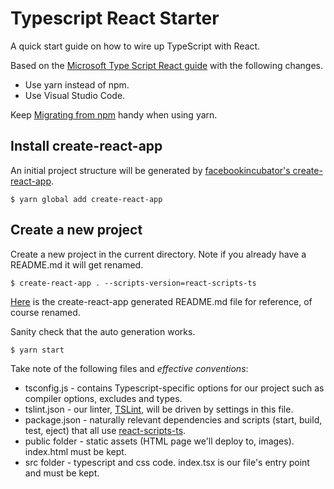 # Typescript React Starter

A quick start guide on how to wire up TypeScript with React.

Based on the [Microsoft Type Script React guide](https://github.com/Microsoft/TypeScript-React-Starter) with the following changes.

* Use yarn instead of npm.
* Use Visual Studio Code.

Keep [Migrating from npm](https://yarnpkg.com/lang/en/docs/migrating-from-npm/) handy when using yarn.

## Install create-react-app

An initial project structure will be generated by [facebookincubator's create-react-app](https://github.com/facebookincubator/create-react-app).

```
$ yarn global add create-react-app
```

## Create a new project

Create a new project in the current directory. Note if you already have a README.md it will get renamed.

```
$ create-react-app . --scripts-version=react-scripts-ts
```

[Here](create-react-app-README.md) is the create-react-app generated README.md file for reference, of course renamed.

Sanity check that the auto generation works.

```
$ yarn start
```

Take note of the following files and *effective conventions*:

* tsconfig.js - contains Typescript-specific options for our project such as compiler options, excludes and types.
* tslint.json - our linter, [TSLint](https://palantir.github.io/tslint/), will be driven by settings in this file.
* package.json - naturally relevant dependencies and scripts (start, build, test, eject) that all use [react-scripts-ts](https://github.com/wmonk/create-react-app-typescript).
* public folder - static assets (HTML page we'll deploy to, images). index.html must be kept.
* src folder - typescript and css code. index.tsx is our file's entry point and must be kept.

